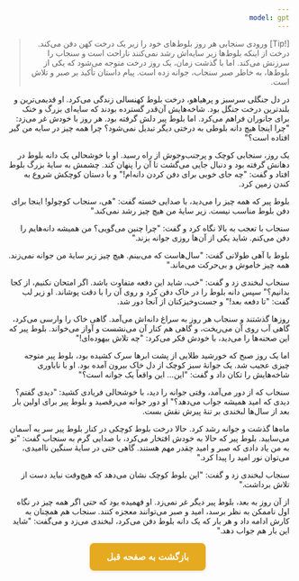 ```yaml
---
model: gpt
---
```


> [!Tip] ورودی
> سنجابی هر روز بلوط‌های خود را زیر یک درخت کهن دفن می‌کند. درخت از اینکه بلوط‌ها زیر سایه‌اش رشد نمی‌کنند ناراحت است و سنجاب را سرزنش می‌کند. اما با گذشت زمان، یک روز درخت متوجه می‌شود که یکی از بلوط‌ها، به خاطر صبر سنجاب، جوانه زده است. پیام داستان تأکید بر صبر و تلاش است.

در دل جنگلی سرسبز و پرهیاهو، درخت بلوط کهنسالی زندگی می‌کرد. او قدیمی‌ترین و بلندترین درخت جنگل بود. شاخه‌هایش آن‌قدر گسترده بودند که سایه‌ای بزرگ و خنک برای جانوران فراهم می‌کرد. اما بلوط پیر دلش گرفته بود. هر روز با خودش غر می‌زد: "چرا اینجا هیچ دانه بلوطی به درختی دیگر تبدیل نمی‌شود؟ چرا همه چیز در سایه من گیر افتاده است؟"

یک روز، سنجابی کوچک و پرجنب‌وجوش از راه رسید. او با خوشحالی یک دانه بلوط در دهانش گرفته بود و دنبال جایی می‌گشت تا آن را پنهان کند. چشمش به سایهٔ بزرگ بلوط افتاد و گفت: "چه جای خوبی برای دفن کردن دانه‌ام!" و با دستان کوچکش شروع به کندن زمین کرد.

بلوط پیر که همه چیز را می‌دید، با صدایی خسته گفت: "هی، سنجاب کوچولو! اینجا برای دفن بلوط مناسب نیست. زیر سایهٔ من هیچ چیز رشد نمی‌کند."

سنجاب با تعجب به بالا نگاه کرد و گفت: "چرا چنین می‌گویی؟ من همیشه دانه‌هایم را دفن می‌کنم. شاید یکی از آن‌ها روزی جوانه بزند."

بلوط با آهی طولانی گفت: "سال‌هاست که می‌بینم. هیچ چیز زیر سایهٔ من جوانه نمی‌زند. همه چیز خاموش و بی‌حرکت می‌ماند."

سنجاب لبخندی زد و گفت: "خب، شاید این دفعه متفاوت باشد. اگر امتحان نکنیم، از کجا بدانیم؟" سپس دانه بلوط را در خاک دفن کرد و روی آن را با دقت پوشاند. او زیر لب گفت: "تا دفعه بعد!" و جست‌وخیزکنان از آنجا دور شد.

روزها گذشتند و سنجاب هر روز به سراغ دانه‌اش می‌آمد. گاهی خاک را وارسی می‌کرد، گاهی آب روی آن می‌ریخت، و گاهی هم کنار آن می‌نشست و آواز می‌خواند. بلوط پیر که این صحنه‌ها را می‌دید، با خودش فکر می‌کرد: "چه تلاش بیهوده‌ای!"

اما یک روز صبح که خورشید طلایی از پشت ابرها سرک کشیده بود، بلوط پیر متوجه چیزی عجیب شد. یک جوانهٔ سبز کوچک از دل خاک بیرون آمده بود. او با ناباوری شاخه‌هایش را تکان داد و گفت: "این... این واقعاً یک جوانه است؟"

سنجاب که از دور می‌آمد، وقتی جوانه را دید، با خوشحالی فریادی کشید: "دیدی گفتم؟ دیدی که امید همیشه جواب می‌دهد؟" او دور جوانه می‌رقصید و بلوط پیر برای اولین بار بعد از سال‌ها لبخندی بر تنهٔ پیرش نقش بست.

ماه‌ها گذشت و جوانه رشد کرد. حالا درخت بلوط کوچکی در کنار بلوط پیر سر به آسمان می‌سایید. بلوط پیر که حالا به خودش افتخار می‌کرد، با صدایی گرم به سنجاب گفت: "تو به من یاد دادی که صبر و امید چقدر مهم هستند. گاهی حتی در سایهٔ سنگین ناامیدی، می‌توان نور امید را پیدا کرد."

سنجاب لبخندی زد و گفت: "این بلوط کوچک نشان می‌دهد که هیچ‌وقت نباید دست از تلاش برداشت."

از آن روز به بعد، بلوط پیر دیگر غر نمی‌زد. او فهمیده بود که حتی اگر همه چیز در نگاه اول ناممکن به نظر برسد، امید و صبر می‌توانند معجزه کنند. سنجاب هم همچنان به کارش ادامه داد و هر بار که یک دانه بلوط دفن می‌کرد، لبخندی می‌زد و می‌گفت: "شاید این بار هم جواب دهد."


<html dir="rtl" lang="fa"><head> <meta charset="UTF-8"> <style> .back-button { display: inline-block; padding: 15px 30px; background-color: rgb(229, 170, 31); color: white; text-decoration: none; border-radius: 8px; font-family: 'Vazirmatn', Tahoma, Geneva, Verdana, sans-serif; font-weight: bold; font-size: 16px; border: none; cursor: pointer; transition: background-color 0.3s ease; box-shadow: 0 2px 5px rgba(0,0,0,0.1); } .back-button:hover { background-color: rgb(205, 150, 25); box-shadow: 0 3px 8px rgba(0,0,0,0.2); } .button-container { display: flex; justify-content: center; align-items: center;} </style></head><body> <div class="button-container"> <button class="back-button" onclick="window.history.back()" aria-label="بازگشت به صفحه قبل"> بازگشت به صفحه قبل </button> </div></body></html>